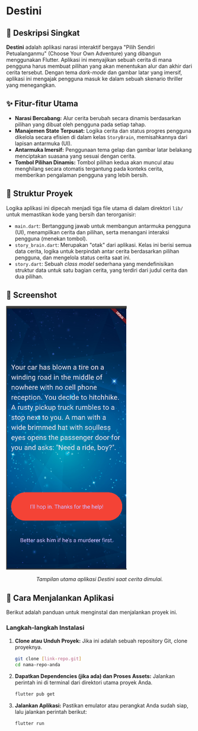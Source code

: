 # Destini

## 📜 Deskripsi Singkat

**Destini** adalah aplikasi narasi interaktif bergaya "Pilih Sendiri Petualanganmu" (Choose Your Own Adventure) yang dibangun menggunakan Flutter. Aplikasi ini menyajikan sebuah cerita di mana pengguna harus membuat pilihan yang akan menentukan alur dan akhir dari cerita tersebut. Dengan tema *dark-mode* dan gambar latar yang imersif, aplikasi ini mengajak pengguna masuk ke dalam sebuah skenario thriller yang menegangkan.

## ✨ Fitur-fitur Utama

* **Narasi Bercabang:** Alur cerita berubah secara dinamis berdasarkan pilihan yang dibuat oleh pengguna pada setiap tahap.
* **Manajemen State Terpusat:** Logika cerita dan status progres pengguna dikelola secara efisien di dalam kelas `StoryBrain`, memisahkannya dari lapisan antarmuka (UI).
* **Antarmuka Imersif:** Penggunaan tema gelap dan gambar latar belakang menciptakan suasana yang sesuai dengan cerita.
* **Tombol Pilihan Dinamis:** Tombol pilihan kedua akan muncul atau menghilang secara otomatis tergantung pada konteks cerita, memberikan pengalaman pengguna yang lebih bersih.

## 📁 Struktur Proyek

Logika aplikasi ini dipecah menjadi tiga file utama di dalam direktori `lib/` untuk memastikan kode yang bersih dan terorganisir:

* `main.dart`: Bertanggung jawab untuk membangun antarmuka pengguna (UI), menampilkan cerita dan pilihan, serta menangani interaksi pengguna (menekan tombol).
* `story_brain.dart`: Merupakan "otak" dari aplikasi. Kelas ini berisi semua data cerita, logika untuk berpindah antar cerita berdasarkan pilihan pengguna, dan mengelola status cerita saat ini.
* `story.dart`: Sebuah *class model* sederhana yang mendefinisikan struktur data untuk satu bagian cerita, yang terdiri dari judul cerita dan dua pilihan.

## 📸 Screenshot

![Tampilan Aplikasi Destini](screenshot/img.png)
*<p align="center">Tampilan utama aplikasi Destini saat cerita dimulai.</p>*

## 🚀 Cara Menjalankan Aplikasi

Berikut adalah panduan untuk menginstal dan menjalankan proyek ini.

### Langkah-langkah Instalasi

1.  **Clone atau Unduh Proyek:**
    Jika ini adalah sebuah repository Git, clone proyeknya.
    ```bash
    git clone [link-repo.git]
    cd nama-repo-anda
    ```

2. **Dapatkan Dependencies (jika ada) dan Proses Assets:**
    Jalankan perintah ini di terminal dari direktori utama proyek Anda.
    ```bash
    flutter pub get
    ```

3. **Jalankan Aplikasi:**
    Pastikan emulator atau perangkat Anda sudah siap, lalu jalankan perintah berikut:
    ```bash
    flutter run
    ```